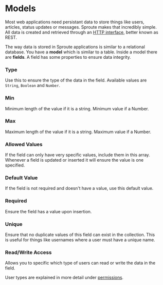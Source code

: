 # Models

Most web applications need persistant data to store things like users, articles, status updates or messages. Sproute makes that incredibly simple. All data is created and retrieved through an [HTTP interface](/docs/rest), better known as REST.

The way data is stored in Sproute applications is similar to a relational database. You have a **model** which is similar to a table. Inside a model there are **fields**. A field has some properties to ensure data integrity.

### Type

Use this to ensure the type of the data in the field. Available values are `String`, `Boolean` and `Number`.

### Min

Minimum length of the value if it is a string. Minimum value if a Number.

### Max

Maximum length of the value if it is a string. Maximum value if a Number.

### Allowed Values

If the field can only have very specific values, include them in this array. Whenever a field is updated or inserted it will ensure the value is one specified.

### Default Value

If the field is not required and doesn't have a value, use this default value.

### Required

Ensure the field has a value upon insertion.

### Unique

Ensure that no duplicate values of this field can exist in the collection. This is useful for things like usernames where a user must have a unique name.

### Read/Write Access

Allows you to specific which type of users can read or write the data in the field.

User types are explained in more detail under [permissions](/docs/permissions).